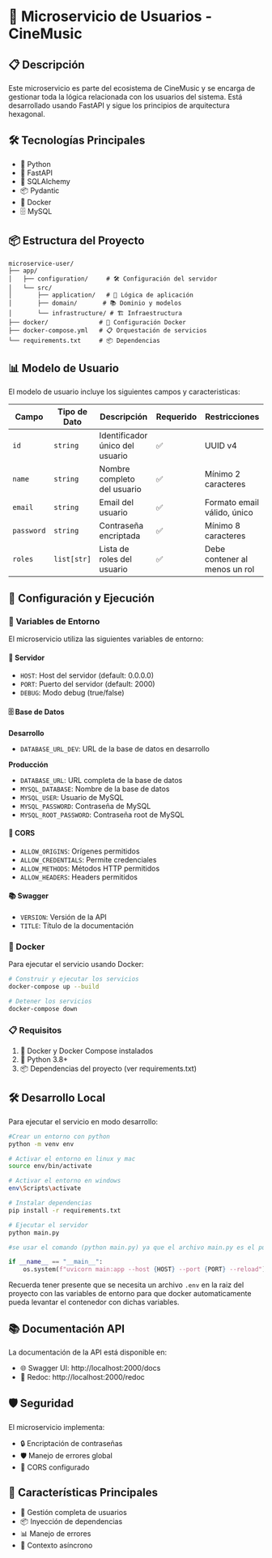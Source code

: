 # 🚀 Microservicio de Usuarios - CineMusic

## 📋 Descripción
Este microservicio es parte del ecosistema de CineMusic y se encarga de gestionar toda la lógica relacionada con los usuarios del sistema. Está desarrollado usando FastAPI y sigue los principios de arquitectura hexagonal.

## 🛠️ Tecnologías Principales

- 🐍 Python
- 🚀 FastAPI
- 🔐 SQLAlchemy
- 📦 Pydantic
- 🐳 Docker 
- 🗄️ MySQL

## 📦 Estructura del Proyecto

```
microservice-user/
├── app/
│   ├── configuration/     # 🛠️ Configuración del servidor
│   └── src/
│       ├── application/   # 📱 Lógica de aplicación
│       ├── domain/       # 📚 Dominio y modelos
│       └── infrastructure/ # 🏗️ Infraestructura
├── docker/              # 🐳 Configuración Docker
├── docker-compose.yml   # 📋 Orquestación de servicios
└── requirements.txt     # 📦 Dependencias
```
## 📊 Modelo de Usuario

El modelo de usuario incluye los siguientes campos y caracteristicas:

| Campo     | Tipo de Dato | Descripción | Requerido | Restricciones |
|-----------|--------------|-------------|-----------|---------------|
| `id`      | `string`     | Identificador único del usuario | ✅ | UUID v4 |
| `name`    | `string`     | Nombre completo del usuario | ✅ | Mínimo 2 caracteres |
| `email`   | `string`     | Email del usuario | ✅ | Formato email válido, único |
| `password`| `string`     | Contraseña encriptada | ✅ | Mínimo 8 caracteres |
| `roles`   | `list[str]`  | Lista de roles del usuario | ✅ | Debe contener al menos un rol |

## 🚀 Configuración y Ejecución


### 📝 Variables de Entorno

El microservicio utiliza las siguientes variables de entorno:

#### 🔧 Servidor
- `HOST`: Host del servidor (default: 0.0.0.0)
- `PORT`: Puerto del servidor (default: 2000)
- `DEBUG`: Modo debug (true/false)

#### 🗄️ Base de Datos

**Desarrollo**
- `DATABASE_URL_DEV`: URL de la base de datos en desarrollo

**Producción**
- `DATABASE_URL`: URL completa de la base de datos
- `MYSQL_DATABASE`: Nombre de la base de datos
- `MYSQL_USER`: Usuario de MySQL
- `MYSQL_PASSWORD`: Contraseña de MySQL
- `MYSQL_ROOT_PASSWORD`: Contraseña root de MySQL

#### 📡 CORS
- `ALLOW_ORIGINS`: Orígenes permitidos
- `ALLOW_CREDENTIALS`: Permite credenciales
- `ALLOW_METHODS`: Métodos HTTP permitidos
- `ALLOW_HEADERS`: Headers permitidos

#### 📚 Swagger
- `VERSION`: Versión de la API
- `TITLE`: Título de la documentación


### 🐳 Docker

Para ejecutar el servicio usando Docker:

```bash
# Construir y ejecutar los servicios
docker-compose up --build

# Detener los servicios
docker-compose down
```

### 📋 Requisitos

1. 🐳 Docker y Docker Compose instalados
2. 🐍 Python 3.8+
3. 📦 Dependencias del proyecto (ver requirements.txt)

## 🛠️ Desarrollo Local

Para ejecutar el servicio en modo desarrollo:

```bash
#Crear un entorno con python
python -m venv env

# Activar el entorno en linux y mac
source env/bin/activate

# Activar el entorno en windows
env\Scripts\activate

# Instalar dependencias
pip install -r requirements.txt

# Ejecutar el servidor
python main.py
```

```python
#se usar el comando (python main.py) ya que el archivo main.py es el punto de entrada del microservicio y esta configurado para que automaticamente arranque uvicorn en modo --reload

if __name__ == "__main__":
    os.system(f"uvicorn main:app --host {HOST} --port {PORT} --reload")
```

Recuerda tener presente que se necesita un archivo `.env` en la raiz del proyecto con las variables de entorno para que docker automaticamente pueda levantar el contenedor con dichas variables.


## 📚 Documentación API

La documentación de la API está disponible en:

- 🌐 Swagger UI: http://localhost:2000/docs
- 📄 Redoc: http://localhost:2000/redoc

## 🛡️ Seguridad

El microservicio implementa:

- 🔒 Encriptación de contraseñas
- 🛡️ Manejo de errores global
- 📡 CORS configurado

## 🚀 Características Principales

- 📱 Gestión completa de usuarios
- 📦 Inyección de dependencias
- 📊 Manejo de errores
- 🔄 Contexto asíncrono